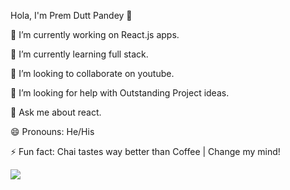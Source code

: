 Hola, I'm Prem Dutt Pandey 👋

🔭 I’m currently working on React.js apps.

🌱 I’m currently learning full stack.

👯 I’m looking to collaborate on youtube.

🤔 I’m looking for help with Outstanding Project ideas.

💬 Ask me about react.

😄 Pronouns: He/His

⚡ Fun fact: Chai tastes way better than Coffee | Change my mind!


![](https://github-readme-stats.vercel.app/api?username=Prem8804&&show_icons=true&title_color=ffffff&icon_color=bb2acf&text_color=daf7dc&bg_color=191919)
